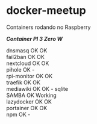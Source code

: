 # docker-meetup

Containers rodando no Raspberry 

***Container	  PI 3	Zero W***

dnsmasq 	      OK	    OK\
fail2ban	      OK	    OK\
nextcloud	      OK	    OK\
pihole		      OK	    -\
rpi-monitor	    OK	    OK\
traefik		      OK	    OK\
mediawiki	      OK	    OK - sqlite\
SAMBA		        OK	    Working\
lazydocker	    OK	    OK\
portainer	      OK	    OK\
npm             OK      -
